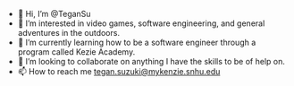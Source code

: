 - 👋 Hi, I’m @TeganSu
- 👀 I’m interested in video games, software engineering, and general adventures in the outdoors.
- 🌱 I’m currently learning how to be a software engineer through a program called Kezie Academy.
- 💞️ I’m looking to collaborate on anything I have the skills to be of help on.
- 📫 How to reach me tegan.suzuki@mykenzie.snhu.edu

<!---
TeganSu/TeganSu is a ✨ special ✨ repository because its `README.md` (this file) appears on your GitHub profile.
You can click the Preview link to take a look at your changes.
--->
